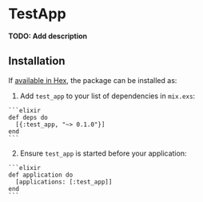 # TestApp

**TODO: Add description**

## Installation

If [available in Hex](https://hex.pm/docs/publish), the package can be installed as:

  1. Add `test_app` to your list of dependencies in `mix.exs`:

    ```elixir
    def deps do
      [{:test_app, "~> 0.1.0"}]
    end
    ```

  2. Ensure `test_app` is started before your application:

    ```elixir
    def application do
      [applications: [:test_app]]
    end
    ```

